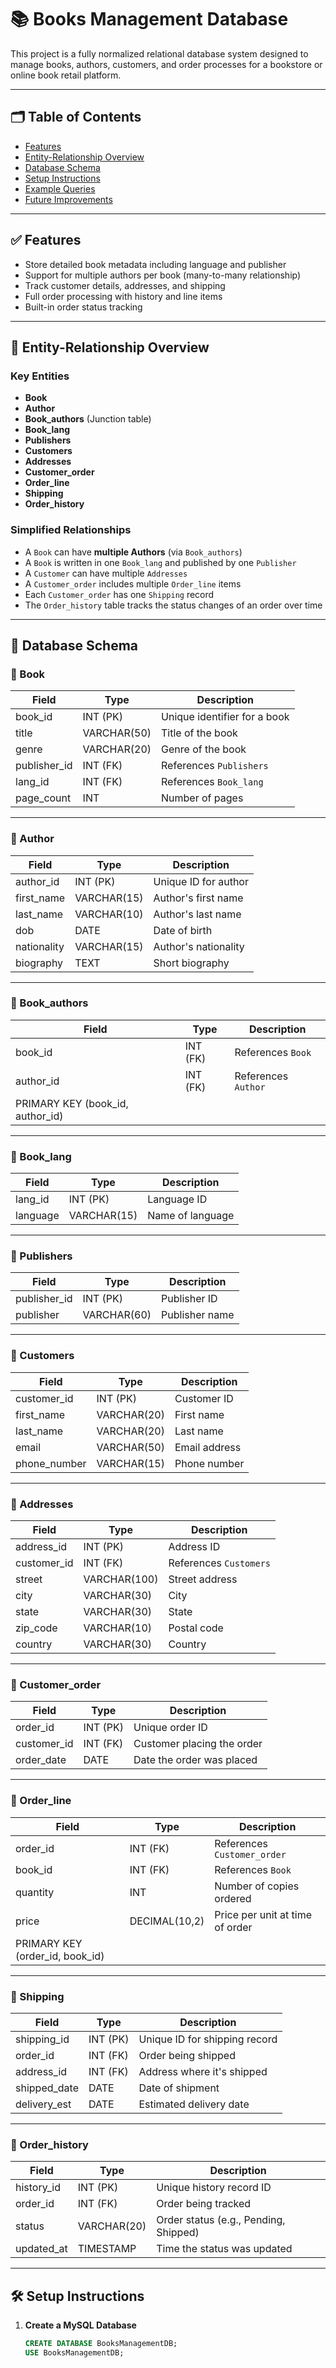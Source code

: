 # 📚 Books Management Database
 
This project is a fully normalized relational database system designed to manage books, authors, customers, and order processes for a bookstore or online book retail platform.
 
---
 
## 🗂️ Table of Contents
 
- [Features](#features)
- [Entity-Relationship Overview](#entity-relationship-overview)
- [Database Schema](#database-schema)
- [Setup Instructions](#setup-instructions)
- [Example Queries](#example-queries)
- [Future Improvements](#future-improvements)
 
---
 
## ✅ Features
 
- Store detailed book metadata including language and publisher
- Support for multiple authors per book (many-to-many relationship)
- Track customer details, addresses, and shipping
- Full order processing with history and line items
- Built-in order status tracking
 
---
 
## 🧩 Entity-Relationship Overview
 
### Key Entities
 
- **Book**
- **Author**
- **Book_authors** (Junction table)
- **Book_lang**
- **Publishers**
- **Customers**
- **Addresses**
- **Customer_order**
- **Order_line**
- **Shipping**
- **Order_history**
 
### Simplified Relationships
 
- A `Book` can have **multiple Authors** (via `Book_authors`)
- A `Book` is written in one `Book_lang` and published by one `Publisher`
- A `Customer` can have multiple `Addresses`
- A `Customer_order` includes multiple `Order_line` items
- Each `Customer_order` has one `Shipping` record
- The `Order_history` table tracks the status changes of an order over time
 
---
 
## 🧱 Database Schema
 
### 🔹 Book
 
| Field        | Type         | Description                     |
|--------------|--------------|---------------------------------|
| book_id      | INT (PK)     | Unique identifier for a book    |
| title        | VARCHAR(50)  | Title of the book               |
| genre        | VARCHAR(20)  | Genre of the book               |
| publisher_id | INT (FK)     | References `Publishers`         |
| lang_id      | INT (FK)     | References `Book_lang`          |
| page_count   | INT          | Number of pages                 |
 
---
 
### 🔹 Author
 
| Field        | Type         | Description              |
|--------------|--------------|--------------------------|
| author_id    | INT (PK)     | Unique ID for author     |
| first_name   | VARCHAR(15)  | Author's first name      |
| last_name    | VARCHAR(10)  | Author's last name       |
| dob          | DATE         | Date of birth            |
| nationality  | VARCHAR(15)  | Author's nationality     |
| biography    | TEXT         | Short biography          |
 
---
 
### 🔹 Book_authors
 
| Field     | Type      | Description                          |
|-----------|-----------|--------------------------------------|
| book_id   | INT (FK)  | References `Book`                    |
| author_id | INT (FK)  | References `Author`                  |
| PRIMARY KEY (book_id, author_id)                              |
 
---
 
### 🔹 Book_lang
 
| Field     | Type         | Description         |
|-----------|--------------|---------------------|
| lang_id   | INT (PK)     | Language ID         |
| language  | VARCHAR(15)  | Name of language    |
 
---
 
### 🔹 Publishers
 
| Field         | Type         | Description            |
|---------------|--------------|------------------------|
| publisher_id  | INT (PK)     | Publisher ID           |
| publisher     | VARCHAR(60)  | Publisher name         |
 
---
 
### 🔹 Customers
 
| Field        | Type         | Description                |
|--------------|--------------|----------------------------|
| customer_id  | INT (PK)     | Customer ID                |
| first_name   | VARCHAR(20)  | First name                 |
| last_name    | VARCHAR(20)  | Last name                  |
| email        | VARCHAR(50)  | Email address              |
| phone_number | VARCHAR(15)  | Phone number               |
 
---
 
### 🔹 Addresses
 
| Field        | Type         | Description                      |
|--------------|--------------|----------------------------------|
| address_id   | INT (PK)     | Address ID                       |
| customer_id  | INT (FK)     | References `Customers`           |
| street       | VARCHAR(100) | Street address                   |
| city         | VARCHAR(30)  | City                             |
| state        | VARCHAR(30)  | State                            |
| zip_code     | VARCHAR(10)  | Postal code                      |
| country      | VARCHAR(30)  | Country                          |
 
---
 
### 🔹 Customer_order
 
| Field        | Type         | Description                      |
|--------------|--------------|----------------------------------|
| order_id     | INT (PK)     | Unique order ID                  |
| customer_id  | INT (FK)     | Customer placing the order       |
| order_date   | DATE         | Date the order was placed        |
 
---
 
### 🔹 Order_line
 
| Field      | Type         | Description                        |
|------------|--------------|------------------------------------|
| order_id   | INT (FK)     | References `Customer_order`        |
| book_id    | INT (FK)     | References `Book`                  |
| quantity   | INT          | Number of copies ordered           |
| price      | DECIMAL(10,2)| Price per unit at time of order    |
| PRIMARY KEY (order_id, book_id)                                  |
 
---
 
### 🔹 Shipping
 
| Field        | Type         | Description                          |
|--------------|--------------|--------------------------------------|
| shipping_id  | INT (PK)     | Unique ID for shipping record        |
| order_id     | INT (FK)     | Order being shipped                  |
| address_id   | INT (FK)     | Address where it's shipped           |
| shipped_date | DATE         | Date of shipment                     |
| delivery_est | DATE         | Estimated delivery date              |
 
---
 
### 🔹 Order_history
 
| Field         | Type         | Description                           |
|---------------|--------------|---------------------------------------|
| history_id    | INT (PK)     | Unique history record ID              |
| order_id      | INT (FK)     | Order being tracked                   |
| status        | VARCHAR(20)  | Order status (e.g., Pending, Shipped) |
| updated_at    | TIMESTAMP    | Time the status was updated           |
 
---
 
## 🛠️ Setup Instructions
 
1. **Create a MySQL Database**
   ```sql
   CREATE DATABASE BooksManagementDB;
   USE BooksManagementDB;
